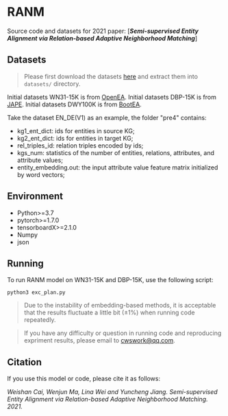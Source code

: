 # RANM

Source code and datasets for 2021 paper: [***Semi-supervised Entity Alignment via Relation-based Adaptive Neighborhood Matching***]

## Datasets

> Please first download the datasets [here](https://www.jianguoyun.com/p/DXMWVugQ2t_lCBis-IsE) and extract them into `datasets/` directory.

Initial datasets WN31-15K is from [OpenEA](https://github:com/nju-websoft/OpenEA).
Initial datasets DBP-15K is from [JAPE](https://github.com/nju-websoft/JAPE).
Initial datasets DWY100K is from [BootEA](https://github.com/nju-websoft/BootEA).


Take the dataset EN_DE(V1) as an example, the folder "pre4" contains:
* kg1_ent_dict: ids for entities in source KG;
* kg2_ent_dict: ids for entities in target KG;
* rel_triples_id: relation triples encoded by ids;
* kgs_num: statistics of the number of entities, relations, attributes, and attribute values;
* entity_embedding.out: the input attribute value feature matrix initialized by word vectors;


## Environment

* Python>=3.7
* pytorch>=1.7.0
* tensorboardX>=2.1.0
* Numpy
* json


## Running

To run RANM model on WN31-15K and DBP-15K, use the following script:
```
python3 exc_plan.py
```

> Due to the instability of embedding-based methods, it is acceptable that the results fluctuate a little bit (±1%) when running code repeatedly.

> If you have any difficulty or question in running code and reproducing expriment results, please email to cwswork@qq.com.

## Citation

If you use this model or code, please cite it as follows:

*Weishan Cai, Wenjun Ma, Lina Wei and Yuncheng Jiang. Semi-supervised Entity Alignment via Relation-based Adaptive Neighborhood Matching. 2021.*
